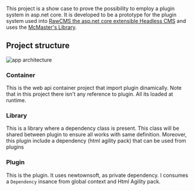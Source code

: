 This project is a show case to prove the possibility to employ a plugin system in asp.net core. It is developed to be a prototype for the plugin system used into [RawCMS the asp.net core extensible Headless CMS](https://github.com/arduosoft/RawCMS) and uses the [McMaster's Library](https://github.com/natemcmaster/DotNetCorePlugins).

## Project structure

![app architecture](https://github.com/zeppaman/csharp-plugin/raw/master/assets/csharp-plugin-diagram.png)

### Container
This is the web api container project that import plugin dinamically. Note that in this project there isn't any reference to plugin. All its loaded at runtime.

### Library
This is a library where a dependency class is present. This class will be shared between plugin to ensure all works with same definition.
Moreover, this plugin include a dependency (html  agility pack) that can be used from plugins

### Plugin
This is the plugin. It uses newtownsoft, as private dependency. I consumes a `Dependency` insance from global context and Html Agility pack.




